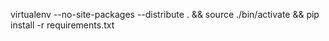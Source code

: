 virtualenv --no-site-packages --distribute . && source ./bin/activate && pip install -r requirements.txt
